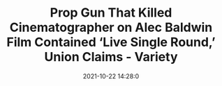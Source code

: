 ---
"title": "Prop Gun That Killed Cinematographer on Alec Baldwin Film Contained ‘Live Single Round,’ Union Claims - Variety"
"date": "2021-10-22 14:28:0"
"feed_name": "GOOGLENEWSCONSTRUCTION"
"feed_website": "https://news.google.com/search?q=construction%2Bincident&hl=en-US&gl=US&ceid=US:en"
"feed_rss": "https://news.google.com/rss/search?q=construction%2Bincident&hl=en-US&gl=US&ceid=US:en"
"link": "https://variety.com/2021/film/news/alec-baldwin-halyna-hutchins-shooting-film-rust-live-round-1235095349/"
"source": "{'href': 'https://variety.com', 'title': 'Variety'}"
"file": "_posts/2021-1-1-a3e4e7ebfce3b98af281db7ac74e6e8b70570604.md"
"accident": "1"
"drilling": "0"
"represented_by": "0"
"dead": "0"
"injured": "0"
"arrested": "0"
"place": "unknown place"
"where": "unknown site"
"causes": "unknown"
"place_uri": "unknown place"
---